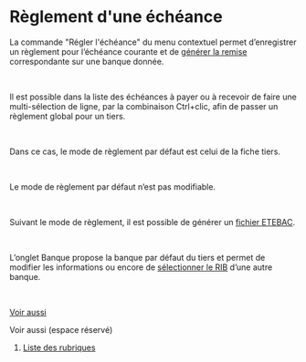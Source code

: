 # Règlement d'une échéance

La commande "Régler l'échéance" du menu contextuel permet 
 d’enregistrer un règlement pour l’échéance courante et de [générer 
 la remise](../../Remises/RemisesBanque.md) correspondante sur une banque donnée.


 


Il est possible dans la liste des échéances à payer ou à recevoir de 
 faire une multi-sélection de ligne, par la combinaison Ctrl+clic, afin 
 de passer un règlement global pour un tiers.


 


Dans ce cas, le mode de règlement par défaut est celui de la fiche tiers.


 


Le mode de règlement par défaut n’est pas modifiable.


 


Suivant le mode de règlement, il est possible de générer un [fichier 
 ETEBAC](../../Fichiers/ETEBAC/FichiersBancairesETEBAC.md).


 


L’onglet Banque propose la banque par défaut du tiers et permet de modifier 
 les informations ou encore de [sélectionner 
 le RIB](../Receptionner/SelectionCoordonneesBancaires.md) d’une autre banque.


 


[Voir aussi](javascript:RelatedTopic0.Click())


Voir aussi (espace réservé)
 

1. [Liste des rubriques](#)



